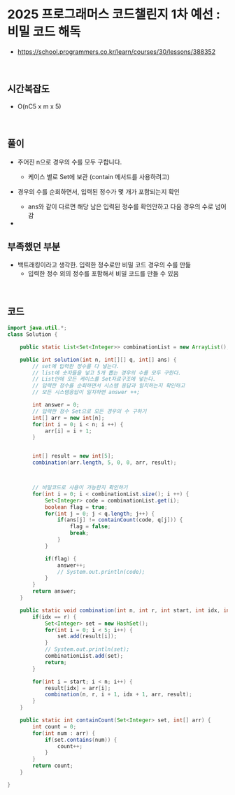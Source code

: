 # 2025 프로그래머스 코드챌린지 1차 예선 : 비밀 코드 해독

- https://school.programmers.co.kr/learn/courses/30/lessons/388352

<br>

## 시간복잡도

- O(nC5 x m x 5)

<br>

## 풀이

- 주어진 n으로 경우의 수를 모두 구합니다.
  - 케이스 별로 Set에 보관 (contain 메서드를 사용하려고)
- 경우의 수를 순회하면서, 입력된 정수가 몇 개가 포함되는지 확인

  - ans와 같이 다르면 해당 남은 입력된 정수를 확인안하고 다음 경우의 수로 넘어감

- <br>

## 부족했던 부분

- 백트래킹이라고 생각한. 입력한 정수로만 비밀 코드 경우의 수를 만듦
  - 입력한 정수 외의 정수를 포함해서 비밀 코드를 만들 수 있음

<br>

## 코드

```java
import java.util.*;
class Solution {

    public static List<Set<Integer>> combinationList = new ArrayList();

    public int solution(int n, int[][] q, int[] ans) {
        // set에 입력한 정수를 다 넣는다.
        // list에 숫자들을 넣고 5개 뽑는 경우의 수를 모두 구한다.
        // List안에 모든 케이스를 Set자료구조에 넣는다.
        // 입력한 정수를 순회하면서 시스템 응답과 일치하는지 확인하고
        // 모든 시스템응답이 일치하면 answer ++;

        int answer = 0;
        // 입력한 정수 Set으로 모든 경우의 수 구하기
        int[] arr = new int[n];
        for(int i = 0; i < n; i ++) {
            arr[i] = i + 1;
        }


        int[] result = new int[5];
        combination(arr.length, 5, 0, 0, arr, result);



        // 비밀코드로 사용이 가능한지 확인하기
        for(int i = 0; i < combinationList.size(); i ++) {
            Set<Integer> code = combinationList.get(i);
            boolean flag = true;
            for(int j = 0; j < q.length; j++) {
                if(ans[j] != containCount(code, q[j])) {
                    flag = false;
                    break;
                }
            }

            if(flag) {
                answer++;
                // System.out.println(code);
            }
        }
        return answer;
    }

    public static void combination(int n, int r, int start, int idx, int[] arr, int[] result) {
        if(idx == r) {
            Set<Integer> set = new HashSet();
            for(int i = 0; i < 5; i++) {
                set.add(result[i]);
            }
            // System.out.println(set);
            combinationList.add(set);
            return;
        }

        for(int i = start; i < n; i++) {
            result[idx] = arr[i];
            combination(n, r, i + 1, idx + 1, arr, result);
        }
    }

    public static int containCount(Set<Integer> set, int[] arr) {
        int count = 0;
        for(int num : arr) {
            if(set.contains(num)) {
                count++;
            }
        }
        return count;
    }

}
```
